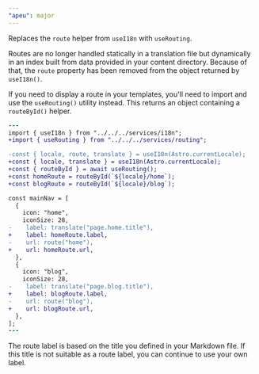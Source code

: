 ```yaml
---
"apeu": major
---
```


Replaces the `route` helper from `useI18n` with `useRouting`.

Routes are no longer handled statically in a translation file but dynamically in an index built from data provided in your content directory. Because of that, the `route` property has been removed from the object returned by `useI18n()`.

If you need to display a route in your templates, you'll need to import and use the `useRouting()` utility instead. This returns an object containing a `routeById()` helper.

```diff
---
import { useI18n } from "../../../services/i18n";
+import { useRouting } from "../../../services/routing";

-const { locale, route, translate } = useI18n(Astro.currentLocale);
+const { locale, translate } = useI18n(Astro.currentLocale);
+const { routeById } = await useRouting();
+const homeRoute = routeById(`${locale}/home`);
+const blogRoute = routeById(`${locale}/blog`);

const mainNav = [
  {
    icon: "home",
    iconSize: 28,
-    label: translate("page.home.title"),
+    label: homeRoute.label,
-    url: route("home"),
+    url: homeRoute.url,
  },
  {
    icon: "blog",
    iconSize: 28,
-    label: translate("page.blog.title"),
+    label: blogRoute.label,
-    url: route("blog"),
+    url: blogRoute.url,
  },
];
---
```

The route label is based on the title you defined in your Markdown file. If this title is not suitable as a route label, you can continue to use your own label.
